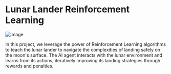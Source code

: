 # Lunar Lander Reinforcement Learning

![image](https://github.com/Divyanalam98/lunar_lander/assets/63960112/3e92eec7-7387-4c31-902c-497fe618274e)


In this project, we leverage the power of Reinforcement Learning algorithms to teach the lunar lander to navigate the complexities of landing safely on the moon's surface. 
The AI agent interacts with the lunar environment and learns from its actions, iteratively improving its landing strategies through rewards and penalties.
